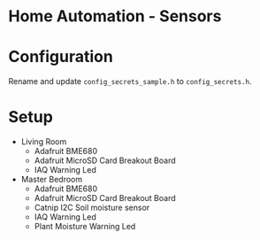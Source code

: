 # Home Automation - Sensors

# Configuration
Rename and update `config_secrets_sample.h` to `config_secrets.h`.

# Setup
- Living Room
  - Adafruit BME680
  - Adafruit MicroSD Card Breakout Board
  - IAQ Warning Led
- Master Bedroom
  - Adafruit BME680
  - Adafruit MicroSD Card Breakout Board
  - Catnip I2C Soil moisture sensor
  - IAQ Warning Led
  - Plant Moisture Warning Led
